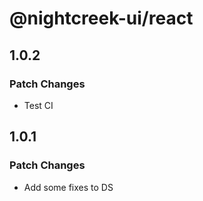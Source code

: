 # @nightcreek-ui/react

## 1.0.2

### Patch Changes

- Test CI

## 1.0.1

### Patch Changes

- Add some fixes to DS
